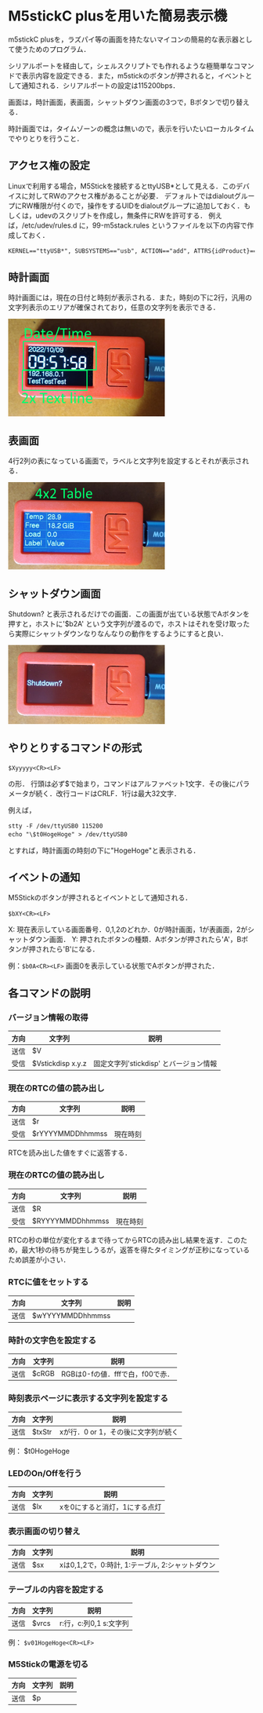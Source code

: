 # M5stickC plusを用いた簡易表示機

m5stickC plusを，ラズパイ等の画面を持たないマイコンの簡易的な表示器として使うためのプログラム．


シリアルポートを経由して，シェルスクリプトでも作れるような極簡単なコマンドで表示内容を設定できる．また，m5stickのボタンが押されると，イベントとして通知される．シリアルポートの設定は115200bps．

画面は，時計画面，表画面，シャットダウン画面の3つで，Bボタンで切り替える．

時計画面では，タイムゾーンの概念は無いので，表示を行いたいローカルタイムでやりとりを行うこと．

## アクセス権の設定

Linuxで利用する場合，M5Stickを接続するとttyUSB*として見える．このデバイスに対してRWのアクセス権があることが必要．
デフォルトではdialoutグループにRW権限が付くので，操作をするUIDをdialoutグループに追加しておく．もしくは，udevのスクリプトを作成し，無条件にRWを許可する．
例えば，/etc/udev/rules.d に，99-m5stack.rules というファイルを以下の内容で作成しておく．
```txt
KERNEL=="ttyUSB*", SUBSYSTEMS=="usb", ACTION=="add", ATTRS{idProduct}=="6001", ATTRS{idVendor}=="0403", MODE="0666"
```

## 時計画面

時計画面には，現在の日付と時刻が表示される．また，時刻の下に2行，汎用の文字列表示のエリアが確保されており，任意の文字列を表示できる．

![時計画面](img/screen0.png)

## 表画面

4行2列の表になっている画面で，ラベルと文字列を設定するとそれが表示される．

![表画面](img/screen1.png)

## シャットダウン画面

Shutdown? と表示されるだけでの画面．この画面が出ている状態でAボタンを押すと，ホストに'$b2A' という文字列が渡るので，ホストはそれを受け取ったら実際にシャットダウンなりなんなりの動作をするようにすると良い．

![シャットダウン画面](img/screen2.png)


## やりとりするコマンドの形式

```$Xyyyyy<CR><LF>```

の形．
行頭は必ず$で始まり，コマンドはアルファベット1文字．その後にパラメータが続く．改行コードはCRLF．1行は最大32文字．

例えば，
```txt
stty -F /dev/ttyUSB0 115200
echo "\$t0HogeHoge" > /dev/ttyUSB0
```
とすれば，時計画面の時刻の下に"HogeHoge"と表示される．

## イベントの通知

M5Stickのボタンが押されるとイベントとして通知される．

```$bXY<CR><LF>```

X: 現在表示している画面番号．0,1,2のどれか．0が時計画面，1が表画面，2がシャットダウン画面．
Y: 押されたボタンの種類．Aボタンが押されたら'A'，Bボタンが押されたら'B'になる．

例：```$b0A<CR><LF>``` 画面0を表示している状態でAボタンが押された．


## 各コマンドの説明

### バージョン情報の取得

|方向|文字列|説明|
|--- |---- |--- |
|送信|$V   |     |
|受信|$Vstickdisp x.y.z| 固定文字列'stickdisp' とバージョン情報|


### 現在のRTCの値の読み出し

|方向|文字列|説明|
|--- |---- |--- |
|送信|$r   |     |
|受信|$rYYYYMMDDhhmmss| 現在時刻|

RTCを読み出した値をすぐに返答する．

### 現在のRTCの値の読み出し

|方向|文字列|説明|
|--- |---- |--- |
|送信|$R   |     |
|受信|$RYYYYMMDDhhmmss| 現在時刻|

RTCの秒の単位が変化するまで待ってからRTCの読み出し結果を返す．このため，最大1秒の待ちが発生しうるが，返答を得たタイミングが正秒になっているため誤差が小さい．

### RTCに値をセットする

|方向|文字列|説明|
|--- |---- |--- |
|送信|$wYYYYMMDDhhmmss   |     |

### 時計の文字色を設定する

|方向|文字列|説明|
|--- |---- |--- |
|送信|$cRGB | RGBは0-fの値．fffで白，f00で赤． |


### 時刻表示ページに表示する文字列を設定する

|方向|文字列|説明|
|--- |---- |--- |
|送信|$txStr   | xが行．0 or 1，その後に文字列が続く  |

例： $t0HogeHoge

### LEDのOn/Offを行う

|方向|文字列|説明|
|--- |---- |--- |
|送信|$lx | xを0にすると消灯，1にする点灯|


### 表示画面の切り替え

|方向|文字列|説明|
|--- |---- |--- |
|送信|$sx |xは0,1,2で，0:時計, 1:テーブル, 2:シャットダウン|



### テーブルの内容を設定する

|方向|文字列|説明|
|--- |---- |--- |
|送信|$vrcs |r:行，c:列0,1 s:文字列|

例： ```$v01HogeHoge<CR><LF>```

### M5Stickの電源を切る

|方向|文字列|説明|
|--- |---- |--- |
|送信|$p | |

